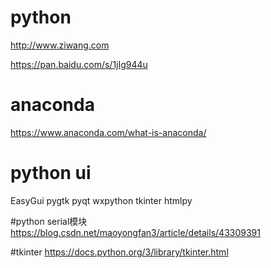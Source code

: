 # python

http://www.ziwang.com

https://pan.baidu.com/s/1jIg944u

# anaconda

https://www.anaconda.com/what-is-anaconda/

# python ui
EasyGui
pygtk
pyqt
wxpython
tkinter
htmlpy

#python serial模块
https://blog.csdn.net/maoyongfan3/article/details/43309391

#tkinter
https://docs.python.org/3/library/tkinter.html
